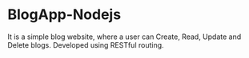 # BlogApp-Nodejs

 It is a simple blog website, where a user can Create, Read, Update and Delete blogs. Developed using RESTful routing.

